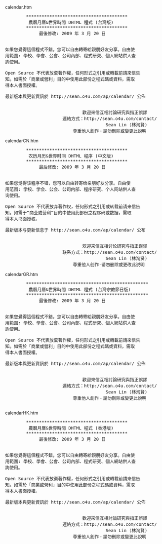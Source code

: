 calendar.htm
<pre>
        ***************************************
         農曆月曆&世界時間 DHTML 程式 (台灣版)
        ***************************************
             最後修改: 2009 年 3 月 20 日


如果您覺得這個程式不錯，您可以自由轉寄給親朋好友分享。自由使
用範圍: 學校、學會、公會、公司內部、程式研究、個人網站供人查
詢使用。

Open Source 不代表放棄著作權，任何形式之引用或轉載前請來信告
知。如需於「商業或營利」目的中使用此部份之程式碼或資料，需取
得本人書面授權。

最新版本與更新資訊於 http://sean.o4u.com/ap/calendar/ 公佈


　                            歡迎來信互相討論研究與指正誤謬
                      連絡方式：http://sean.o4u.com/contact/
                      　　　　　　　　　　Sean Lin (林洵賢)
                          尊重他人創作‧請勿刪除或變更此說明
</pre>

calendarCN.htm
<pre>
        ***************************************
         农历月历&世界时间 DHTML 程序 (中文版)
        ***************************************
             最后修改: 2009 年 3 月 20 日


如果您觉得该程序不错，您可以自由转寄给亲朋好友分享。自由使
用范围: 学校、学会、公会、公司内部、程序研究、个人网站供人查
询使用。

Open Source 不代表放弃著作权，任何形式之引用或转载前请来信告
知。如需于“商业或营利”目的中使用此部份之程序码或数据，需取
得本人书面授权。

最新版本与更新信息于 http://sean.o4u.com/ap/calendar/ 公布


　                            欢迎来信互相讨论研究与指正误谬
                      联系方式：http://sean.o4u.com/contact/
                      　　　　　　　　　　Sean Lin (林洵贤)
                          尊重他人创作·请勿删除或更改此说明
</pre>

calendarGR.htm
<pre>
        ***********************************************
         農曆月曆&世界時間 DHTML 程式 (台灣宗教節日版)
        ***********************************************
             最後修改: 2009 年 3 月 20 日


如果您覺得這個程式不錯，您可以自由轉寄給親朋好友分享。自由使
用範圍: 學校、學會、公會、公司內部、程式研究、個人網站供人查
詢使用。

Open Source 不代表放棄著作權，任何形式之引用或轉載前請來信告
知。如需於「商業或營利」目的中使用此部份之程式碼或資料，需取
得本人書面授權。

最新版本與更新資訊於 http://sean.o4u.com/ap/calendar/ 公佈


　                            歡迎來信互相討論研究與指正誤謬
                      連絡方式：http://sean.o4u.com/contact/
                      　　　　　　　　　　Sean Lin (林洵賢)
                          尊重他人創作‧請勿刪除或變更此說明

</pre>

calendarHK.htm
<pre>
        ***************************************
         農曆月曆&世界時間 DHTML 程式 (香港版)
        ***************************************
             最後修改: 2009 年 3 月 20 日


如果您覺得這個程式不錯，您可以自由轉寄給親朋好友分享。自由使
用範圍: 學校、學會、公會、公司內部、程式研究、個人網站供人查
詢使用。

Open Source 不代表放棄著作權，任何形式之引用或轉載前請來信告
知。如需於「商業或營利」目的中使用此部份之程式碼或資料，需取
得本人書面授權。

最新版本與更新資訊於 http://sean.o4u.com/ap/calendar/ 公佈


　                            歡迎來信互相討論研究與指正誤謬
                      連絡方式：http://sean.o4u.com/contact/
                      　　　　　　　　　　Sean Lin (林洵賢)
                          尊重他人創作‧請勿刪除或變更此說明

</pre>